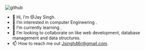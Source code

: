 ![github](https://github.com/user-attachments/assets/0b3ff049-4dc2-471a-ba97-c2eb10f26c78)
- 👋 Hi, I’m @Jay Singh.
- 👀 I’m interested in computer Engineering .
- 🌱 I’m currently learning .
- 💞️ I’m looking to collaborate on like web development, database management and data structures.
- 📫 How to reach me out Jsingh46r@gmail.com.


